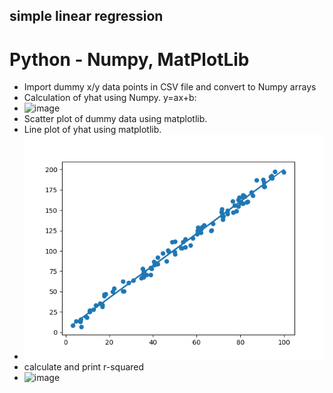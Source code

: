 

## simple linear regression

# Python -  Numpy, MatPlotLib

- Import dummy x/y data points in CSV file and convert to Numpy arrays
- Calculation of yhat using Numpy. y=ax+b:
- ![image](https://user-images.githubusercontent.com/27617096/204056442-c08bf3a8-b2a5-43cd-80b7-7778541f7583.png)
- Scatter plot of dummy data using matplotlib.
- Line plot of yhat using matplotlib.
- ![image](Figure_1.png)
- calculate and print r-squared 
- ![image](https://user-images.githubusercontent.com/27617096/204080019-82351c4a-88d8-4a9c-bebf-41d8b6e2c0e4.png)


